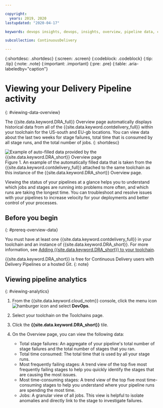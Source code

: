 ```yaml
---

copyright:
  years: 2019, 2020
lastupdated: "2020-04-17"

keywords: devops insights, devops, insights, overview, pipeline data, cd pipeline

subcollection: ContinuousDelivery

---
```


{:shortdesc: .shortdesc}
{:screen: .screen}
{:codeblock: .codeblock}
{:tip: .tip}
{:note: .note}
{:important: .important}
{:pre: .pre}
{:table: .aria-labeledby="caption"}

# Viewing your Delivery Pipeline activity
{: #viewing-data-overview}

The {{site.data.keyword.DRA_full}} Overview page automatically displays historical data from all of the {{site.data.keyword.contdelivery_full}} within your toolchain for the US-south and EU-gb locations. You can view data about the last two weeks for stage failures, total time that is consumed by all stage runs, and the total number of jobs. 
{: shortdesc}

![Example of auto-filled data provided by the {{site.data.keyword.DRA_short}} Overview page](images/pipeline_data_overview_page.png "Example of Auto-filled data provided by the {{site.data.keyword.DRA_short}} ") Figure 1. An example of the automatically filled data that is taken from the {{site.data.keyword.contdelivery_full}} attached to the same toolchain as this instance of the {{site.data.keyword.DRA_short}} Overview page. 

Viewing the status of your pipelines at a glance helps you to understand which jobs and stages are running into problems more often, and which runs are taking the longest time. You can troubleshoot and resolve issues with your pipelines to increase velocity for your deployments and better control of your processes.


## Before you begin
{: #prereq-overview-data}

You must have at least one {{site.data.keyword.contdelivery_full}} in your toolchain and an instance of {{site.data.keyword.DRA_short}}. For more information, see [Adding {{site.data.keyword.DRA_short}} to your toolchain](/docs/ContinuousDelivery?topic=ContinuousDelivery-add-devops-insights). 

{{site.data.keyword.DRA_short}} is free for Continuous Delivery users with Delivery Pipelines or a hosted Git. 
{: note}


## Viewing pipeline analytics
{: #viewing-analytics}

1. From the {{site.data.keyword.cloud_notm}} console, click the menu icon ![hamburger icon](images/icon_hamburger.svg) and select **DevOps**. 
2. Select your toolchain on the Toolchains page.
3. Click the **{{site.data.keyword.DRA_short}}** tile.
4. On the Overview page, you can view the following data:

   * Total stage failures: An aggregate of your pipeline's total number of stage failures and the total number of stages that you ran.  
   * Total time consumed: The total time that is used by all your stage runs.
   * Most frequently failing stages: A trend view of the top five most frequently failing stages to help you quickly identify the stages that are causing the most issues.
   * Most time-consuming stages: A trend view of the top five most time-consuming stages to help you understand where your pipeline runs are spending the most time.
   * Jobs: A granular view of all jobs. This view is helpful to isolate anomalies and directly link to the stage to investigate failures.

